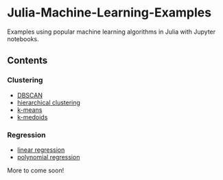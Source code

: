 # Julia-Machine-Learning-Examples
Examples using popular machine learning algorithms in Julia with Jupyter notebooks.

## Contents

### Clustering
- [DBSCAN](https://github.com/manu183/Julia-Machine-Learning/blob/master/clustering/dbscan.ipynb)
- [hierarchical clustering](https://github.com/manu183/Julia-Machine-Learning/blob/master/clustering/hierarchical_clustering.ipynb)
- [k-means](https://github.com/manu183/Julia-Machine-Learning/blob/master/clustering/kmeans.ipynb)
- [k-medoids](https://github.com/manu183/Julia-Machine-Learning/blob/master/clustering/kmedoids.ipynb)

### Regression
- [linear regression](https://github.com/manu183/Julia-Machine-Learning/blob/master/regression/linear_regression.ipynb)
- [polynomial regression](https://github.com/manu183/Julia-Machine-Learning/blob/master/regression/polynomial_regression.ipynb)

More to come soon!
